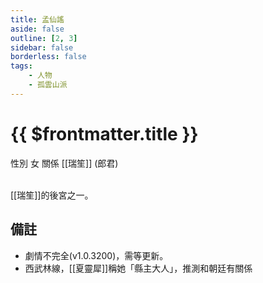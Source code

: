```yaml
---
title: 孟仙謠
aside: false
outline: [2, 3]
sidebar: false
borderless: false
tags:
    - 人物
    - 孤雲山派
---
```


# {{ $frontmatter.title }}

<ChTabs position="bottom">
	<ChTab title="孟仙謠">
		<Ch src='/images/characters/special831/normal.webp' position='right'/>
		<ChName nameZh='孟仙謠' nameEn='Meng Xian Yao' position='right' />
		<ChTable>
			<ChTr>
				<ChTd isTitle=true>
					性別
				</ChTd>
				<ChTd>
					女
				</ChTd>
			</ChTr>
			<ChTr>
				<ChTd isTitle=true position='center'>
					關係
				</ChTd>
			</ChTr>
			<ChTr>
				<ChTd position='center'>
					[[瑞笙]] (郎君)
				</ChTd>
			</ChTr>
		</ChTable>
	</ChTab>
</ChTabs>
<br><br>

[[瑞笙]]的後宮之一。

## 備註

-   劇情不完全(v1.0.3200)，需等更新。
-   西武林線，[[夏靈犀]]稱她「縣主大人」，推測和朝廷有關係
